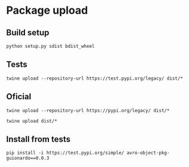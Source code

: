 # Package upload

## Build setup

```
python setup.py sdist bdist_wheel
```

## Tests

```
twine upload --repository-url https://test.pypi.org/legacy/ dist/*
```

## Oficial

```
twine upload --repository-url https://pypi.org/legacy/ dist/*

twine upload dist/*
```

## Install from tests

```
pip install -i https://test.pypi.org/simple/ avro-object-pkg-guionardo==0.0.3
```